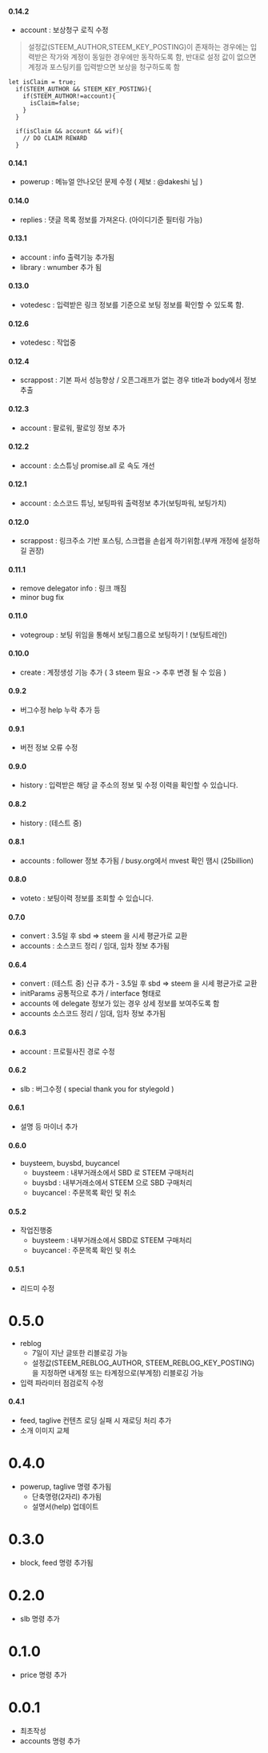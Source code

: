 #### 0.14.2

* account : 보상청구 로직 수정

> 설정값(STEEM_AUTHOR,STEEM_KEY_POSTING)이 존재하는 경우에는 입력받은 작가와 계정이 동일한 경우에만 동작하도록 함, 반대로 설정 값이 없으면 계정과 포스팅키를 입력받으면 보상을 청구하도록 함

```
let isClaim = true;
  if(STEEM_AUTHOR && STEEM_KEY_POSTING){
    if(STEEM_AUTHOR!=account){
      isClaim=false;
    }
  }

  if(isClaim && account && wif){
    // DO CLAIM REWARD
  }
```
#### 0.14.1

* powerup : 메뉴얼 안나오던 문제 수정 ( 제보 : @dakeshi 님 ) 

#### 0.14.0

* replies : 댓글 목록 정보를 가져온다. (아이디기준 필터링 가능)


#### 0.13.1

* account : info 출력기능 추가됨
* library : wnumber 추가 됨

#### 0.13.0

* votedesc : 입력받은 링크 정보를 기준으로 보팅 정보를 확인할 수 있도록 함.

#### 0.12.6

* votedesc : 작업중

#### 0.12.4

* scrappost : 기본 파서 성능향상 / 오픈그래프가 없는 경우 title과 body에서 정보 추출

#### 0.12.3

* account : 팔로워, 팔로잉 정보 추가

#### 0.12.2

* account : 소스튜닝 promise.all 로 속도 개선

#### 0.12.1

* account : 소스코드 튜닝, 보팅파워 출력정보 추가(보팅파워, 보팅가치)

#### 0.12.0

* scrappost : 링크주소 기반 포스팅, 스크랩을 손쉽게 하기위함.(부캐 개정에 설정하길 권장)

#### 0.11.1

* remove delegator info : 링크 깨짐
* minor bug fix

#### 0.11.0

* votegroup : 보팅 위임을 통해서 보팅그룹으로 보팅하기 ! (보팅트레인)

#### 0.10.0

* create : 계정생성 기능 추가 ( 3 steem 필요 -> 추후 변경 될 수 있음 )

#### 0.9.2

* 버그수정 help 누락 추가 등

#### 0.9.1

* 버전 정보 오류 수정

#### 0.9.0

* history : 입력받은 해당 글 주소의 정보 및 수정 이력을 확인할 수 있습니다.

#### 0.8.2

* history : (테스트 중)

#### 0.8.1

* accounts : follower 정보 추가됨 / busy.org에서 mvest 확인 땜시 (25billion)

#### 0.8.0

* voteto : 보팅이력 정보를 조회할 수 있습니다.

#### 0.7.0

* convert : 3.5일 후 sbd => steem 을 시세 평균가로 교환
* accounts : 소스코드 정리 / 임대, 임차 정보 추가됨

#### 0.6.4

* convert : (테스트 중) 신규 추가 - 3.5일 후 sbd => steem 을 시세 평균가로 교환
* initParams 공통적으로 추가 / interface 형태로 
* accounts 에 delegate 정보가 있는 경우 상세 정보를 보여주도록 함
* accounts 소스코드 정리 / 임대, 임차 정보 추가됨

#### 0.6.3

* account : 프로필사진 경로 수정

#### 0.6.2

* slb : 버그수정 ( special thank you for stylegold )

#### 0.6.1

* 설명 등 마이너 추가

#### 0.6.0

* buysteem, buysbd, buycancel
  * buysteem : 내부거래소에서 SBD 로 STEEM 구매처리
  * buysbd : 내부거래소에서 STEEM 으로 SBD 구매처리
  * buycancel : 주문목록 확인 및 취소

#### 0.5.2

* 작업진행중
  * buysteem : 내부거래소에서 SBD로 STEEM 구매처리
  * buycancel : 주문목록 확인 및 취소

#### 0.5.1

* 리드미 수정

# 0.5.0

* reblog
  * 7일이 지난 글또한 리블로깅 가능
  * 설정값(STEEM_REBLOG_AUTHOR, STEEM_REBLOG_KEY_POSTING)을 지정하면 내계정 또는 타계정으로(부계정) 리블로깅 가능
* 입력 파라미터 점검로직 수정

#### 0.4.1

* feed, taglive 컨텐츠 로딩 실패 시 재로딩 처리 추가
* 소개 이미지 교체

# 0.4.0

* powerup, taglive 명령 추가됨
  * 단축명령(2자리) 추가됨
  * 설명서(help) 업데이트

# 0.3.0

* block, feed 명령 추가됨

# 0.2.0

* slb 명령 추가

# 0.1.0

* price 명령 추가

# 0.0.1

* 최초작성
* accounts 명령 추가